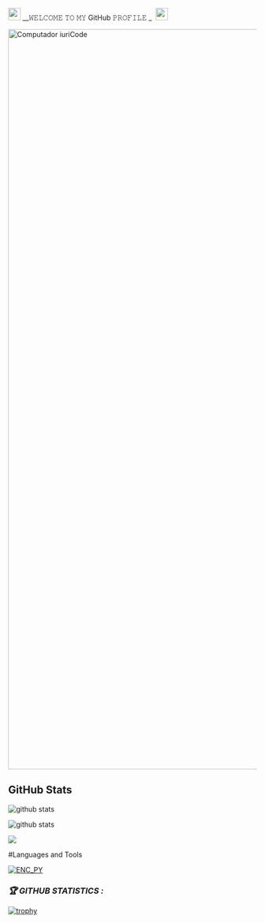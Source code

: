 
<img src="https://emoji.discord.st/emojis/768b108d-274f-4f44-a634-8477b16efce7.gif" width="25"> __𝚆𝙴𝙻𝙲𝙾𝙼𝙴 𝚃𝙾 𝙼𝚈 GitHub 𝙿𝚁𝙾𝙵𝙸𝙻𝙴 _&nbsp; <img src="https://emoji.discord.st/emojis/768b108d-274f-4f44-a634-8477b16efce7.gif" width="25">




</p>

<img src="https://i.pinimg.com/originals/77/ca/a3/77caa32884d735d439ade45ba37feaf2.gif" min-width="1500px" max-width="1500px" width="1500px" align="middle" alt="Computador iuriCode">

## GitHub Stats  


![github stats](https://rawcdn.githack.com/Afan76781/git_Files/a461b8118499f840f51fb00c0f8872e6f9912cc7/7Your.svg)



![github stats](https://rawcdn.githack.com/Afan76781/git_Files/0dfef1d933532856824b346dd1ba4f444ae5f45a/Python.svg)

<img align="center" src="https://rawcdn.githack.com/Afan76781/git_Files/9b01ec157193cc03da6d3937bc1e34ffb3d3a827/Use_python.svg" />
<p align="center"> 

#Languages and Tools
</p>

</p>
<a href="link "><img title="ENC_PY" src="https://rawcdn.githack.com/Afan76781/git_Files/cdbac7495ccc99c63daf0ad1a59a1812bc98a625/index.svg"></a>
</p>





<h3><b><i>🏆 GITHUB STATISTICS :</i></b></h3> <a href="https://github.com/James404-cyber"><img title="trophy" src="https://github-profile-trophy.vercel.app/?username=James404-cyber&theme=monokai"></a> 
